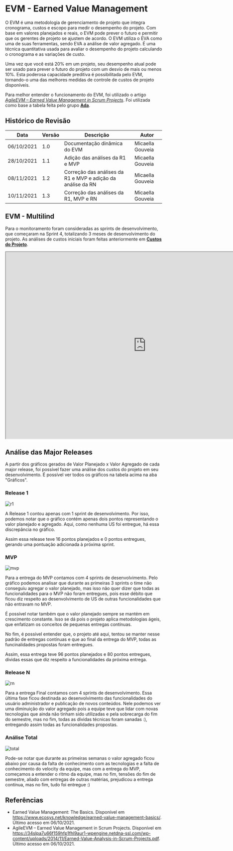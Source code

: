 # EVM - Earned Value Management

O EVM é uma metodologia de gerenciamento de projeto que integra cronograma, custos e escopo para medir o desempenho do projeto. Com base em valores planejados e reais, o EVM pode prever o futuro e permitir que os gerentes de projeto se ajustem de acordo. O EVM utiliza o EVA como uma de suas ferramentas, sendo EVA  a análise de valor agregado. É uma técnica quantitativa usada para avaliar o desempenho do projeto calculando o cronograma e as variações de custo.

Uma vez que você está 20% em um projeto, seu desempenho atual pode ser usado para prever o futuro do projeto com um desvio de mais ou menos 10%. Esta poderosa capacidade preditiva é possibilitada pelo EVM, tornando-o uma das melhores medidas de controle de custos de projeto disponíveis.

Para melhor entender o funcionamento do EVM, foi utilizado o artigo [*AgileEVM – Earned Value Management in Scrum Projects*](https://34slpa7u66f159hfp1fhl9aur1-wpengine.netdna-ssl.com/wp-content/uploads/2014/11/Earned-Value-Analysis-in-Scrum-Projects.pdf). Foi utilizada como base a tabela feita pelo grupo [**Ada**](https://fga-eps-mds.github.io/2019.1-ADA/#/docs/product/agile_earned_value_management).

## Histórico de Revisão
| Data | Versão | Descrição | Autor |
|------|--------|-----------|-------|
| 06/10/2021 | 1.0 | Documentação dinâmica do EVM | Micaella Gouveia |
| 28/10/2021 | 1.1 | Adição das análises da R1 e MVP | Micaella Gouveia |
| 08/11/2021 | 1.2 | Correção das análises da R1 e MVP e adição da análise da RN | Micaella Gouveia |
| 10/11/2021 | 1.3 | Correção das análises da R1, MVP e RN | Micaella Gouveia |

## EVM - Multilind

Para o monitoramento foram consideradas as sprints de desenvolvimento, que começaram na Sprint 4, totalizando 3 meses de desenvolvimento do projeto. As análises de custos iniciais foram feitas anteriormente em [**Custos do Projeto**](Project/custos.md).

<iframe src="https://docs.google.com/spreadsheets/d/e/2PACX-1vQLyduqI-13LR_8Mrl7f4B3EwyqbJUiTDZV0blZ9_96dupWKqRyj4xOV6nMPeqMaDnNQVGLXQbGndVW/pubhtml" width="900px" height="600px"></iframe>


## Análise das Major Releases
A partir dos gráficos gerados de Valor Planejado x Valor Agregado de cada major release, foi possível fazer uma análise dos custos do projeto em seu desenvolvimento. É possível ver todos os gráficos na tabela acima na aba "Gráficos".

### Release 1

![r1](../img/evm/analiseR1.png)

A Release 1 contou apenas com 1 sprint de desenvolvimento. Por isso, podemos notar que o gráfico contém apenas dois pontos representando o valor planejado e agregado. Aqui, como nenhuma US foi entregue, há essa discrepância no gráfico. 

Assim essa release teve 16 pontos planejados e 0 pontos entregues, gerando uma pontuação adicionada à próxima sprint.

### MVP 

![mvp](../img/evm/analiseMVP.png)

Para a entrega do MVP contamos com 4 sprints de desenvolvimento. Pelo gráfico podemos analisar que durante as primeiras 3 sprints o time não conseguiu agregar o valor planejado, mas isso não quer dizer que todas as funcionalidades para o MVP não foram entregues, pois esse débito que ficou diz respeito ao desenvolvimento de US de outras funcionalidades que não entravam no MVP.

É possível notar também que o valor planejado sempre se mantém em crescimento constante. Isso se dá pois o projeto aplica metodologias ágeis, que enfatizam os conceitos de pequenas entregas contínuas.

No fim, é possível entender que, o projeto até aqui, tentou se manter nesse padrão de entregas contínuas e que ao final da entrega do MVP, todas as funcinalidades propostas foram entregues.

Assim, essa entrega teve 96 pontos planejados e 80 pontos entregues, dívidas essas que diz respeito a funcionalidades da próxima entrega.

### Release N

![rn](../img/evm/analiseRN.png)

Para a entrega Final contamos com 4 sprints de desenvolvimento. Essa última fase ficou destinada ao desenvolvimento das funcionalidades do usuário administrador e publicação de novos conteúdos. Nele podemos ver uma diminuição do valor agregado pois a equipe teve que lidar com novas tecnologias que ainda não tinham sido utilizadas e pela sobrecarga do fim do semestre, mas no fim, todas as dívidas técnicas foram sanadas :), entregando assim todas as funcionalidades propostas.

### Análise Total
![total](../img/evm/analiseTOTAL.png)

Pode-se notar que durante as primeiras semanas o valor agregado ficou abaixo por causa da falta de conhecimento com as tecnologias e a falta de conhecimento do velocity da equipe, mas com a entrega do MVP, começamos a entender o ritmo da equipe, mas no fim, tensões do fim de semestre, aliado com entregas de outras matérias, prejudicou a entrega contínua, mas no fim, tudo foi entregue :)
## Referências
* Earned Value Management: The Basics. Disponível em <https://www.ecosys.net/knowledge/earned-value-management-basics/>. Último acesso em 06/10/2021.
* AgileEVM – Earned Value Management in Scrum Projects. Disponível em <https://34slpa7u66f159hfp1fhl9aur1-wpengine.netdna-ssl.com/wp-content/uploads/2014/11/Earned-Value-Analysis-in-Scrum-Projects.pdf>. Último acesso em 06/10/2021.